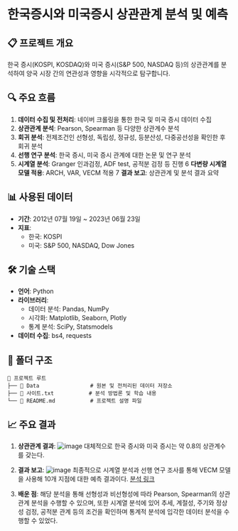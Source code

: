 # 한국증시와 미국증시 상관관계 분석 및 예측

## 📋 프로젝트 개요
한국 증시(KOSPI, KOSDAQ)와 미국 증시(S&P 500, NASDAQ 등)의 상관관계를 분석하여 양국 시장 간의 연관성과 영향을 시각적으로 탐구합니다.

## 🔍 주요 흐름
1. **데이터 수집 및 전처리**: 네이버 크롤링을 통한 한국 및 미국 증시 데이터 수집
2. **상관관계 분석**: Pearson, Spearman 등 다양한 상관계수 분석
3. **회귀 분석**: 전제조건인 선형성, 독립성, 정규성, 등분산성, 다중공선성을 확인한 후 회귀 분석
4. **선행 연구 분석**: 한국 증시, 미국 증시 관계에 대한 논문 및 연구 분석
5. **시계열 분석**: Granger 인과검정, ADF test, 공적분 검정 등 진행
6  **다변량 시계열 모델 적용**: ARCH, VAR, VECM 적용
7  **결과 보고**: 상관관계 및 분석 결과 요약  

## 📊 사용된 데이터
- **기간**: 2012년 07월 19일 ~ 2023년 06월 23일
- **지표**:
  - 한국: KOSPI
  - 미국: S&P 500, NASDAQ, Dow Jones

## 🛠️ 기술 스택
- **언어**: Python
- **라이브러리**: 
  - 데이터 분석: Pandas, NumPy
  - 시각화: Matplotlib, Seaborn, Plotly
  - 통계 분석: SciPy, Statsmodels
- **데이터 수집**: bs4, requests

## 📂 폴더 구조
```
📁 프로젝트 루트
├── 📁 Data                # 원본 및 전처리된 데이터 저장소
├── 📄 사이트.txt           # 분석 방법론 및 학습 내용
└── 📄 README.md           # 프로젝트 설명 파일
```

## 📈 주요 결과
1. **상관관계 결과**:
  ![image](https://github.com/user-attachments/assets/7285762d-21e2-4f85-83d1-ef81987db2b6)
  대체적으로 한국 증시와 미국 증시는 약 0.8의 상관계수를 갖는다.

2. **결과 보고**:
  ![image](https://github.com/user-attachments/assets/a34118bb-26fd-444d-99cd-c0b40a8071a4)
  최종적으로 시계열 분석과 선행 연구 조사를 통해 VECM 모델을 사용해 10개 지점에 대한 예측 결과이다.
  [분석 링크](https://blog.naver.com/mae_seok/223144765209)
  
3. **배운 점**:
  해당 분석을 통해 선형성과 비선형성에 따라 Pearson, Spearman의 상관관계 분석을 수행할 수 있으며,
  또한 시계열 분석에 있어 추세, 계절성, 주기와 정상성 검정, 공적분 관계 등의 조건을 확인하며
  통계적 분석에 입각한 데이터 분석을 수행할 수 있었다.  
  

  


